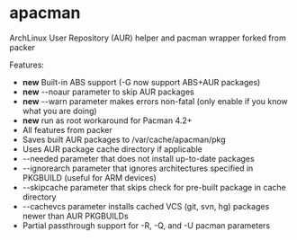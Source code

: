 apacman
==================

ArchLinux User Repository (AUR) helper and pacman wrapper forked from packer

Features:
* **new** Built-in ABS support (-G now support ABS+AUR packages)
* **new** --noaur parameter to skip AUR packages
* **new** --warn parameter makes errors non-fatal (only enable if you know what you are doing)
* **new** run as root workaround for Pacman 4.2+
* All features from packer
* Saves built AUR packages to /var/cache/apacman/pkg
* Uses AUR package cache directory if applicable
* --needed parameter that does not install up-to-date packages
* --ignorearch parameter that ignores architectures specified in PKGBUILD (useful for ARM devices)
* --skipcache parameter that skips check for pre-built package in cache directory
* --cachevcs parameter installs cached VCS (git, svn, hg) packages newer than AUR PKGBUILDs
* Partial passthrough support for -R, -Q, and -U pacman parameters
